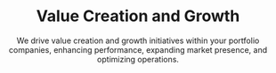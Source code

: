 ---
layout: sub-industry
parent: Private Equity
order: 4
title: "Value Creation and Growth"
subtitle: "We drive value creation and growth initiatives within your portfolio companies, enhancing performance, expanding market presence, and optimizing operations."
challenges:
  - "Stagnating growth during hold periods"
  - "Balancing cost reduction with growth investments"
  - "Adapting to rapidly changing market conditions"
  - "Identifying and executing on accretive add-on acquisitions"
solutions:
  - title: "Performance Improvement Initiatives"
    content:
      - "Cost optimization and operational efficiency programs"
      - "Revenue growth and market expansion strategies"
      - "Working capital optimization"
  - title: "Strategic Growth Planning"
    content:
      - "Market opportunity assessment and prioritization"
      - "New product/service development acceleration"
      - "M&A target identification and integration planning"
  - title: "Accretive Add-On Acquisitions"
    content:
      - "Identifying complementary acquisition targets"
      - "Conducting thorough due diligence and integration planning"
      - "Executing seamless integration to maximize value"
outcomes:
  - "20-30% EBITDA improvement over hold period"
  - "Accelerated organic growth rates"
  - "Successful execution of accretive add-on acquisitions"
  - "Enhanced competitive positioning in target markets"
  
why_choose:
  - "Value Creation Expertise: Proven track record in driving EBITDA growth and operational improvements."
  - "Strategic Insight: Deep understanding of market dynamics and growth drivers."
  - "Data-Driven Approach: Utilizing advanced analytics to inform strategic decisions and performance optimization."
  - "Comprehensive Services: Covering all aspects from performance improvement to strategic growth planning."
  - "Collaborative Partnership: Working closely with your portfolio companies to deliver customized and impactful solutions."
cta-title: "Ready to accelerate value creation and drive growth in your portfolio companies?"
cta: "Contact SLKone today to discover how our specialized services can enhance performance and expand your market presence."
icon: "fa-arrow-up-right-dots"
color: "tangerine"
image: "/assets/images/backgrounds/value-creation-growth.webp"
permalink: /industries/private-equity/value-creation-growth
---